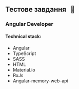## Тестове завдання &thinsp; :car:
### Angular Developer  


#### Technical stack: 
  - Angular
  - TypeScript
  - SASS
  - HTML
  - Material.io
  - RxJs
  - Angular-memory-web-api


